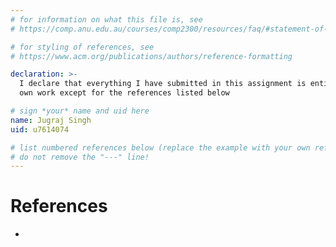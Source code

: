 ```yaml
---
# for information on what this file is, see
# https://comp.anu.edu.au/courses/comp2300/resources/faq/#statement-of-originality

# for styling of references, see
# https://www.acm.org/publications/authors/reference-formatting

declaration: >-
  I declare that everything I have submitted in this assignment is entirely my
  own work except for the references listed below

# sign *your* name and uid here
name: Jugraj Singh
uid: u7614074

# list numbered references below (replace the example with your own references) 
# do not remove the "---" line!
---
```

# References
- 
